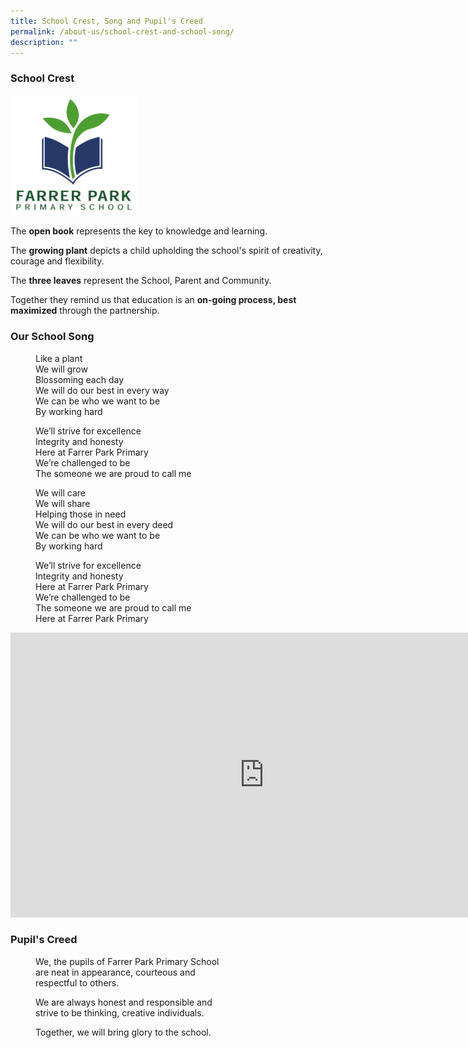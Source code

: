 ```yaml
---
title: School Crest, Song and Pupil's Creed
permalink: /about-us/school-crest-and-school-song/
description: ""
---
```


### School Crest

<img src="/images/crest.png" style="width:40%">

The **open book** represents the key to knowledge and learning.

The **growing plant** depicts a child upholding the school's spirit of creativity, courage and flexibility.

The **three leaves** represent the School, Parent and Community.

Together they remind us that education is an **on-going process, best maximized** through the partnership.

### Our School Song

<figure>Like a plant<br>
We will grow<br>
Blossoming each day<br>
We will do our best in every way<Br>
We can be who we want to be<br>
By working hard<br>

We’ll strive for excellence<br>
Integrity and honesty<br>
Here at Farrer Park Primary<br>
We’re challenged to be<br>
The someone we are proud to call me<br>

We will care<br>
We will share<br>
Helping those in need<br>
We will do our best in every deed<br>
We can be who we want to be<br>
By working hard<br>
  

We’ll strive for excellence<br>
Integrity and honesty<br>
Here at Farrer Park Primary<br>
We’re challenged to be<br>
The someone we are proud to call me<br>
Here at Farrer Park Primary</figure>

<iframe width="812" height="456" src="https://www.youtube.com/embed/DxTQRAipY1U" title="School Song - Farrer Park Primary School" frameborder="0" allow="accelerometer; autoplay; clipboard-write; encrypted-media; gyroscope; picture-in-picture" allowfullscreen></iframe>

### Pupil's Creed 

<figure>We, the pupils of Farrer Park Primary School<br> are neat in appearance, courteous and<br>respectful to others.

We are always honest and responsible and<br> strive to be thinking, creative individuals. 

Together, we will bring glory to the school.</figure>